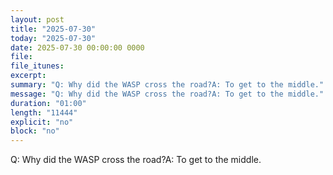 ```yaml
---
layout: post
title: "2025-07-30"
today: "2025-07-30"
date: 2025-07-30 00:00:00 0000
file:
file_itunes:
excerpt:
summary: "Q: Why did the WASP cross the road?A: To get to the middle."
message: "Q: Why did the WASP cross the road?A: To get to the middle."
duration: "01:00"
length: "11444"
explicit: "no"
block: "no"
---
```

Q: Why did the WASP cross the road?A: To get to the middle.

